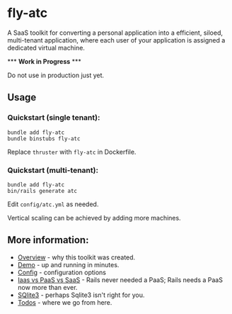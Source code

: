 # fly-atc

A SaaS toolkit for converting a personal application into a efficient, siloed, multi-tenant application, where each user of your application is assigned a dedicated virtual machine.

*** **Work in Progress** ***

Do not use in production just yet.

## Usage

### Quickstart (single tenant):

```
bundle add fly-atc
bundle binstubs fly-atc
```

Replace `thruster` with `fly-atc` in Dockerfile.

### Quickstart (multi-tenant):

```
bundle add fly-atc
bin/rails generate atc
```

Edit `config/atc.yml` as needed.

Vertical scaling can be achieved by adding more machines.

## More information:

 * [Overview](./docs/overview.md) - why this toolkit was created.
 * [Demo](./docs/demo.md) - up and running in minutes.
 * [Config](./docs/config.md) - configuration options
 * [Iaas vs PaaS vs SaaS](./docs/paas.md) - Rails never needed a PaaS; Rails needs a PaaS now more than ever.
 * [SQlite3](./docs/sqlite3.md) - perhaps Sqlite3 isn't right for you.
 * [Todos](./docs/todos.md) - where we go from here.
